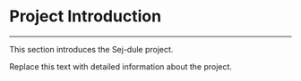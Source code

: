 # Project Introduction
---

This section introduces the Sej-dule project.

Replace this text with detailed information about the project.
